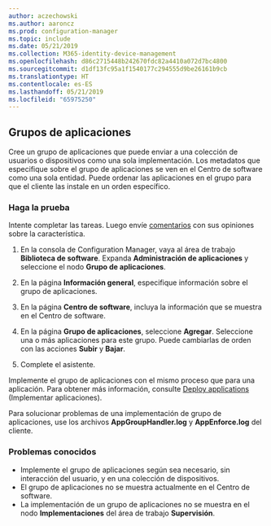 ```yaml
---
author: aczechowski
ms.author: aaroncz
ms.prod: configuration-manager
ms.topic: include
ms.date: 05/21/2019
ms.collection: M365-identity-device-management
ms.openlocfilehash: d86c2715448b242670fdc82a4410a072d7bc4800
ms.sourcegitcommit: d1df13fc95a1f1540177c294555d9be26161b9cb
ms.translationtype: HT
ms.contentlocale: es-ES
ms.lasthandoff: 05/21/2019
ms.locfileid: "65975250"
---
```

## <a name="bkmk_app-group"></a> Grupos de aplicaciones

<!--3555907-->

Cree un grupo de aplicaciones que puede enviar a una colección de usuarios o dispositivos como una sola implementación. Los metadatos que especifique sobre el grupo de aplicaciones se ven en el Centro de software como una sola entidad. Puede ordenar las aplicaciones en el grupo para que el cliente las instale en un orden específico.

### <a name="try-it-out"></a>Haga la prueba

Intente completar las tareas. Luego envíe [comentarios](/sccm/core/understand/find-help#product-feedback) con sus opiniones sobre la característica.

1. En la consola de Configuration Manager, vaya al área de trabajo **Biblioteca de software**. Expanda **Administración de aplicaciones** y seleccione el nodo **Grupo de aplicaciones**.  

1. En la página **Información general**, especifique información sobre el grupo de aplicaciones.  

1. En la página **Centro de software**, incluya la información que se muestra en el Centro de software.  

1. En la página **Grupo de aplicaciones**, seleccione **Agregar**. Seleccione una o más aplicaciones para este grupo. Puede cambiarlas de orden con las acciones **Subir** y **Bajar**.  

1. Complete el asistente.  

Implemente el grupo de aplicaciones con el mismo proceso que para una aplicación. Para obtener más información, consulte [Deploy applications](/sccm/apps/deploy-use/deploy-applications) (Implementar aplicaciones).

Para solucionar problemas de una implementación de grupo de aplicaciones, use los archivos **AppGroupHandler.log** y **AppEnforce.log** del cliente.

### <a name="known-issues"></a>Problemas conocidos

- Implemente el grupo de aplicaciones según sea necesario, sin interacción del usuario, y en una colección de dispositivos.
- El grupo de aplicaciones no se muestra actualmente en el Centro de software.
- La implementación de un grupo de aplicaciones no se muestra en el nodo **Implementaciones** del área de trabajo **Supervisión**.
